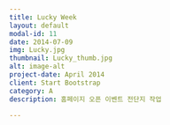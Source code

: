 ```yaml
---
title: Lucky Week
layout: default
modal-id: 11
date: 2014-07-09
img: Lucky.jpg
thumbnail: Lucky_thumb.jpg
alt: image-alt
project-date: April 2014
client: Start Bootstrap
category: A
description: 홈페이지 오픈 이벤트 전단지 작업

---
```

